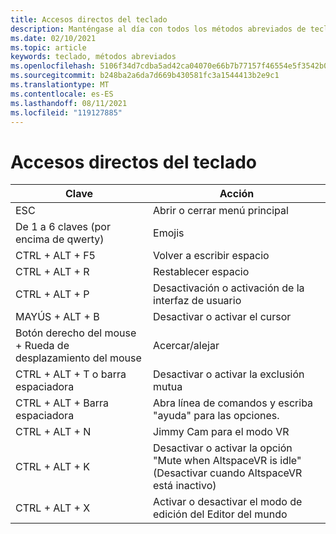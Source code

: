 ```yaml
---
title: Accesos directos del teclado
description: Manténgase al día con todos los métodos abreviados de teclado y las acciones disponibles que admite la aplicación AltspaceVR.
ms.date: 02/10/2021
ms.topic: article
keywords: teclado, métodos abreviados
ms.openlocfilehash: 5106f34d7cdba5ad42ca04070e66b7b77157f46554e5f3542b08ecb6e7f15030
ms.sourcegitcommit: b248ba2a6da7d669b430581fc3a1544413b2e9c1
ms.translationtype: MT
ms.contentlocale: es-ES
ms.lasthandoff: 08/11/2021
ms.locfileid: "119127885"
---
```

# <a name="keyboard-shortcuts"></a>Accesos directos del teclado

| Clave | Acción |
|---|---|
| ESC | Abrir o cerrar menú principal |
| De 1 a 6 claves (por encima de qwerty) | Emojis |
| CTRL + ALT + F5 | Volver a escribir espacio |
| CTRL + ALT + R | Restablecer espacio |
| CTRL + ALT + P | Desactivación o activación de la interfaz de usuario |
| MAYÚS + ALT + B | Desactivar o activar el cursor |
| Botón derecho del mouse + Rueda de desplazamiento del mouse | Acercar/alejar |
| CTRL + ALT + T o barra espaciadora | Desactivar o activar la exclusión mutua |
| CTRL + ALT + Barra espaciadora | Abra línea de comandos y escriba "ayuda" para las opciones. |
| CTRL + ALT + N | Jimmy Cam para el modo VR |
| CTRL + ALT + K | Desactivar o activar la opción "Mute when AltspaceVR is idle" (Desactivar cuando AltspaceVR está inactivo) |
| CTRL + ALT + X | Activar o desactivar el modo de edición del Editor del mundo |